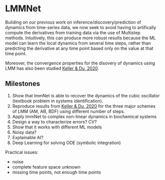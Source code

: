 # LMMNet

Building on our previous work on inference/discovery/prediction of dynamics from time-series data, we now seek to avoid having to artifically compute the derivatives from training data via the use of Multistep methods. Intuitively, this can produce more robust results because the ML model can learn the local dynamics from several time steps, rather than predicting the derivative at any time point based only on the value at that time point.

Moreover, the convergence properties for the disovery of dynamics using LMM has also been studied [Keller & Du, 2020](https://arxiv.org/abs/1912.12728).

## Milestones

1. Show that lmmNet is able to recover the dynamics of the cubic oscillator (textbook problem in systems identification).
2. Reproduce results from [Keller & Du, 2020](https://arxiv.org/abs/1912.12728) for the three major schemes of LMM (AM, AB, BDF) using different number of steps.
3. Apply lmmNet to complex non-linear dynamics in biochemical systems
4. Design a way to characterize errors? CV?
5. Show that it works with different ML models
6. Noisy data?
7. Explainable AI?
8. Deep Learning for solving ODE (symbolic integration)

Practical issues:
* noise
* complete feature space unknown
* missing time points, not enough time points